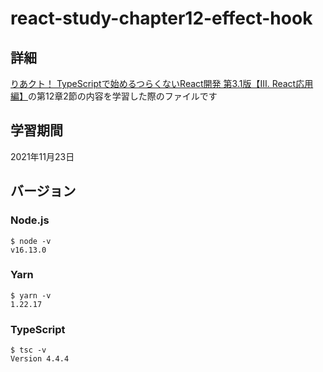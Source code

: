 # react-study-chapter12-effect-hook
## 詳細
[りあクト！ TypeScriptで始めるつらくないReact開発 第3.1版【Ⅲ. React応用編】](https://oukayuka.booth.pm/)の第12章2節の内容を学習した際のファイルです
## 学習期間
2021年11月23日
## バージョン
### Node.js
```
$ node -v
v16.13.0
```
### Yarn
```
$ yarn -v
1.22.17
```
### TypeScript
```
$ tsc -v
Version 4.4.4
```
